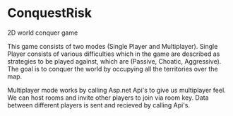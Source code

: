 # ConquestRisk
2D world conquer game

This game consists of two modes (Single Player and Multiplayer). Single Player consists of various difficulties which in the game are described as strategies to be played against, which are (Passive, Choatic, Aggressive). The goal is to conquer the world by occupying all the territories over the map.


Multiplayer mode works by calling Asp.net Api's to give us multiplayer feel. We can host rooms and invite other players to join via room key. Data between different players is sent and recieved by calling Api's.
